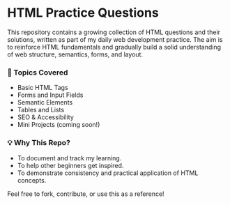 # HTML Practice Questions

This repository contains a growing collection of HTML questions and their solutions, written as part of my daily web development practice. The aim is to reinforce HTML fundamentals and gradually build a solid understanding of web structure, semantics, forms, and layout.

### 📌 Topics Covered
- Basic HTML Tags
- Forms and Input Fields
- Semantic Elements
- Tables and Lists
- SEO & Accessibility
- Mini Projects (coming soon!)

### 💡 Why This Repo?
- To document and track my learning.
- To help other beginners get inspired.
- To demonstrate consistency and practical application of HTML concepts.

Feel free to fork, contribute, or use this as a reference!
